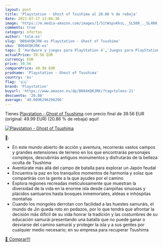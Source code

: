 ```yaml
---
layout: post
title: 'Playstation - Ghost of Tsushima al 20.86 % de rebaja'
date: 2021-07-17 13:04:30
image: 'https://m.media-amazon.com/images/I/51tWspsKksL._SL500_._SL400_.jpg'
comments: true
category: ofertas
author: 'tole.es'
slug: 'B084XQKJRK-es Playstation - Ghost of Tsushima'
sku: 'B084XQKJRK-es'
tags: [ 'Hardware y juegos para PlayStation 4','Juegos para PlayStation 4','Videojuegos','playstation', ]
actualPrice: 39.56 EUR
currency: EUR
price: 39.56
comparePrice: 49.99 EUR
prodname: 'Playstation - Ghost of Tsushima'
country: 'es'
flag: '🇪🇸'
brand: 'Playstation'
buyurl: 'https://www.amazon.es/dp/B084XQKJRK/?tag=tolees-21'
descuento: '20.86'
average: '49.0896296296296'
---
```


Tienes [Playstation - Ghost of Tsushima](https://www.amazon.es/dp/B084XQKJRK/?tag=tolees-21) con precio final de  39.56 EUR (original: 49.99 EUR) (20.86 %  de rebaja) aqui!

[![Playstation - Ghost of Tsushima](https://m.media-amazon.com/images/I/51tWspsKksL._SL500_._SL400_.jpg)](https://www.amazon.es/dp/B084XQKJRK/?tag=tolees-21)

🔎:

- En este mundo abierto de acción y aventura, recorrerás vastos campos y grandes extensiones de terreno en los que encontrarás personajes complejos, descubrirás antiguos monumentos y disfrutarás de la belleza oculta de Tsushima
- Aventúrate más allá del campo de batalla para explorar un Japón feudal
- Encuentra la paz en los tranquilos momentos de harmonía y solaz que compartirás con la gente a la que ayudes por el camino
- Explora regiones recreadas meticulosamente que muestran la diversidad de la vida en la enorme isla desde campiñas sinuosas y plácidos santuarios hasta bosques inmemoriales, aldeas e inhóspitas montañas
- Cuando los mongoles derrotan con facilidad a las huestes samuráis, el mundo de Jin queda roto en pedazos, por lo que tendrá que afrontar la decisión más difícil de su vida honrar la tradición y las costumbres de su educación samurái presentando una batalla que no puede ganar o desviarse del camino samurái y proteger la isla y a sus gentes por cualquier medio necesario; en su empresa para recuperar Tsushima

[🛒 Comprar!!!](https://www.amazon.es/dp/B084XQKJRK/?tag=tolees-21)
